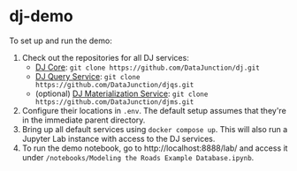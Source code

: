 # dj-demo

To set up and run the demo:

1. Check out the repositories for all DJ services:
   - [DJ Core](https://github.com/DataJunction/dj): `git clone https://github.com/DataJunction/dj.git`
   - [DJ Query Service](https://github.com/DataJunction/djqs): `git clone https://github.com/DataJunction/djqs.git`
   - (optional) [DJ Materialization Service](https://github.com/DataJunction/djms): `git clone https://github.com/DataJunction/djms.git`
2. Configure their locations in `.env`. The default setup assumes that they're in the immediate parent directory.
3. Bring up all default services using `docker compose up`. This will also run a Jupyter Lab instance with access to the DJ services.
4. To run the demo notebook, go to http://localhost:8888/lab/ and access it under `/notebooks/Modeling the Roads Example Database.ipynb`.
